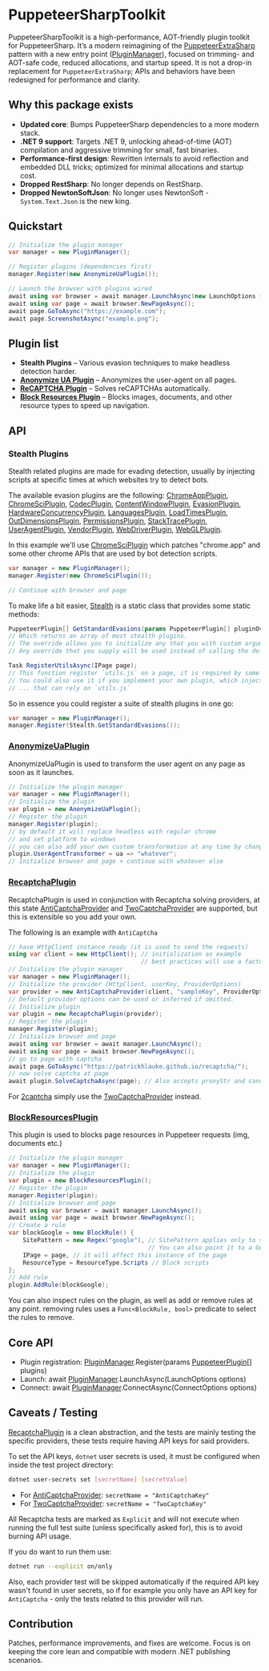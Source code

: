 # PuppeteerSharpToolkit

PuppeteerSharpToolkit is a high-performance, AOT-friendly plugin toolkit for PuppeteerSharp. It’s a modern reimagining of the [PuppeteerExtraSharp](https://github.com/Overmiind/Puppeteer-sharp-extra) pattern with a new entry point ([PluginManager](src/PuppeteerSharpToolkit/PluginManager.cs)), focused on trimming- and AOT-safe code, reduced allocations, and startup speed. It is not a drop-in replacement for `PuppeteerExtraSharp`; APIs and behaviors have been redesigned for performance and clarity.

## Why this package exists

- **Updated core**: Bumps PuppeteerSharp dependencies to a more modern stack.
- **.NET 9 support**: Targets .NET 9, unlocking ahead-of-time (AOT) compilation and aggressive trimming for small, fast binaries.
- **Performance-first design**: Rewritten internals to avoid reflection and embedded DLL tricks; optimized for minimal allocations and startup cost.
- **Dropped RestSharp**: No longer depends on RestSharp.
- **Dropped NewtonSoftJson**: No longer uses NewtonSoft - `System.Text.Json` is the new king.

## Quickstart

```csharp
// Initialize the plugin manager
var manager = new PluginManager();

// Register plugins (dependencies first)
manager.Register(new AnonymizeUaPlugin());

// Launch the browser with plugins wired
await using var browser = await manager.LaunchAsync(new LaunchOptions { Headless = true });
await using var page = await browser.NewPageAsync();
await page.GoToAsync("https://example.com");
await page.ScreenshotAsync("example.png");
```

## Plugin list

- **Stealth Plugins** – Various evasion techniques to make headless detection harder.
- **[Anonymize UA Plugin](src/PuppeteerSharpToolkit/Plugins/AnonymizeUaPlugin.cs)** – Anonymizes the user-agent on all pages.
- **[ReCAPTCHA Plugin](src/PuppeteerSharpToolkit/Plugins/Recaptcha/RecapchaPlugin.cs)** – Solves reCAPTCHAs automatically.
- **[Block Resources Plugin](src/PuppeteerSharpToolkit/Plugins/BlockResourcesPlugin.cs)** – Blocks images, documents, and other resource types to speed up navigation.

## API

### Stealth Plugins

Stealth related plugins are made for evading detection, usually by injecting scripts at specific times at which websites try to detect bots.

The available evasion plugins are the following: [ChromeAppPlugin](src/PuppeteerSharpToolkit/Plugins/Stealth/ChromeAppPlugin.cs), [ChromeSciPlugin](src/PuppeteerSharpToolkit/Plugins/Stealth/ChromeSciPlugin.cs), [CodecPlugin](src/PuppeteerSharpToolkit/Plugins/Stealth/CodecPlugin.cs), [ContentWindowPlugin](src/PuppeteerSharpToolkit/Plugins/Stealth/ContentWindowPlugin.cs), [EvasionPlugin](src/PuppeteerSharpToolkit/Plugins/Stealth/EvasionPlugin.cs), [HardwareConcurrencyPlugin](src/PuppeteerSharpToolkit/Plugins/Stealth/HardwareConcurrencyPlugin.cs), [LanguagesPlugin](src/PuppeteerSharpToolkit/Plugins/Stealth/LanguagesPlugin.cs), [LoadTimesPlugin](src/PuppeteerSharpToolkit/Plugins/Stealth/LoadTimesPlugin.cs), [OutDimensionsPlugin](src/PuppeteerSharpToolkit/Plugins/Stealth/OutDimensionsPlugin.cs), [PermissionsPlugin](src/PuppeteerSharpToolkit/Plugins/Stealth/PermissionsPlugin.cs), [StackTracePlugin](src/PuppeteerSharpToolkit/Plugins/Stealth/StackTracePlugin.cs), [UserAgentPlugin](src/PuppeteerSharpToolkit/Plugins/Stealth/UserAgentPlugin.cs), [VendorPlugin](src/PuppeteerSharpToolkit/Plugins/Stealth/VendorPlugin.cs), [WebDriverPlugin](src/PuppeteerSharpToolkit/Plugins/Stealth/WebDriverPlugin.cs), [WebGLPlugin](src/PuppeteerSharpToolkit/Plugins/Stealth/WebGlPlugin.cs).

In this example we'll use [ChromeSciPlugin](src/PuppeteerSharpToolkit/Plugins/Stealth/ChromeSciPlugin.cs) which patches "chrome.app" and some other chrome APIs that are used by bot detection scripts.

```csharp
var manager = new PluginManager();
manager.Register(new ChromeSciPlugin());

// Continue with browser and page
```

To make life a bit easier, [Stealth](src/PuppeteerSharpToolkit/Plugins/Stealth/Stealth.cs) is a static class that provides some static methods:

```csharp
PuppeteerPlugin[] GetStandardEvasions(params PuppeteerPlugin[] pluginOverride);
// Which returns an array of most stealth plugins.
// The override allows you to initialize any that you with custom arguments
// Any override that you supply will be used instead of calling the default plugin ctor

Task RegisterUtilsAsync(IPage page);
// This function register `utils.js` on a page, it is required by some scripts
// You could also use it if you implement your own plugin, which injects a script
// ... that can rely on `utils.js`
```

So in essence you could register a suite of stealth plugins in one go:

```csharp
var manager = new PluginManager();
manager.Register(Stealth.GetStandardEvasions());
```

### [AnonymizeUaPlugin](src/PuppeteerSharpToolkit/Plugins/AnonymizeUaPlugin.cs)

AnonymizeUaPlugin is used to transform the user agent on any page as soon as it launches.

```csharp
// Initialize the plugin manager
var manager = new PluginManager();
// Initialize the plugin
var plugin = new AnonymizeUaPlugin();
// Register the plugin
manager.Register(plugin);
// by default it will replace headless with regular chrome
// and set platform to windows
// you can also add your own custom transformation at any time by changing the function
plugin.UserAgentTransformer = ua => "whatever";
// Initialize browser and page + continue with whatever else
```

### [RecaptchaPlugin](src/PuppeteerSharpToolkit/Plugins/Recaptcha/RecapchaPlugin.cs)

RecaptchaPlugin is used in conjunction with Recaptcha solving providers, at this state [AntiCaptchaProvider](src/PuppeteerSharpToolkit/Plugins/Recaptcha/Provider/AntiCaptcha/AntiCaptchaProvider.cs) and [TwoCaptchaProvider](src/PuppeteerSharpToolkit/Plugins/Recaptcha/Provider/TwoCaptcha/TwoCaptchaProvider.cs) are supported, but this is extensible so you add your own.

The following is an example with `AntiCaptcha`

```csharp
// have HttpClient instance ready (it is used to send the requests)
using var client = new HttpClient(); // initialization as example
                                     // best practices will use a factory/singleton
// Initialize the plugin manager
var manager = new PluginManager();
// Initialize the provider (HttpClient, userKey, ProviderOptions)
var provider = new AntiCaptchaProvider(client, "sampleKey", ProviderOptions.Default);
// Default provider options can be used or inferred if omitted.
// Initialize plugin
var plugin = new RecaptchaPlugin(provider);
// Register the plugin
manager.Register(plugin);
// Initialize browser and page
await using var browser = await manager.LaunchAsync();
await using var page = await browser.NewPageAsync();
// go to page with captcha
await page.GoToAsync("https://patrickhlauke.github.io/recaptcha/");
// now solve captcha at page
await plugin.SolveCaptchaAsync(page); // Also accepts proxyStr and cancellationToken.
```

For [2captcha](https://2captcha.com/ru) simply use the [TwoCaptchaProvider](src/PuppeteerSharpToolkit/Plugins/Recaptcha/Provider/TwoCaptcha/TwoCaptchaProvider.cs) instead.

### [BlockResourcesPlugin](src/PuppeteerSharpToolkit/Plugins/BlockResourcesPlugin.cs)

This plugin is used to blocks page resources in Puppeteer requests (img, documents etc.)

```csharp
// Initialize the plugin manager
var manager = new PluginManager();
// Initialize the plugin
var plugin = new BlockResourcesPlugin();
// Register the plugin
manager.Register(plugin);
// Initialize browser and page
await using var browser = await manager.LaunchAsync();
await using var page = await browser.NewPageAsync();
// Create a rule
var blockGoogle = new BlockRule() {
    SitePattern = new Regex("google"), // SitePattern applies only to specific urls by pattern
                                       // You can also point it to a GeneratedRegex
    IPage = page, // it will affect this instance of the page
    ResourceType = ResourceType.Scripts // Block scripts
};
// Add rule
plugin.AddRule(blockGoogle);
```

You can also inspect rules on the plugin, as well as add or remove rules at any point. removing rules uses a `Func<BlockRule, bool>` predicate to select the rules to remove.

## Core API

- Plugin registration: [PluginManager](src/PuppeteerSharpToolkit/PluginManager.cs).Register(params [PuppeteerPlugin](src/PuppeteerSharpToolkit/Plugins/PuppeteerPlugin.cs)[] plugins)
- Launch: await [PluginManager](src/PuppeteerSharpToolkit/PluginManager.cs).LaunchAsync(LaunchOptions options)
- Connect: await [PluginManager](src/PuppeteerSharpToolkit/PluginManager.cs).ConnectAsync(ConnectOptions options)

## Caveats / Testing

[RecaptchaPlugin](src/PuppeteerSharpToolkit/Plugins/Recaptcha/RecapchaPlugin.cs) is a clean abstraction, and the tests are mainly testing the specific providers, these tests require having API keys for said providers.

To set the API keys, `dotnet` user secrets is used, it must be configured when inside the test project directory:

```bash
dotnet user-secrets set [secretName] [secretValue]
```

- For [AntiCaptchaProvider](src/PuppeteerSharpToolkit/Plugins/Recaptcha/Provider/AntiCaptcha/AntiCaptchaProvider.cs): `secretName = "AntiCaptchaKey"`
- For [TwoCaptchaProvider](src/PuppeteerSharpToolkit/Plugins/Recaptcha/Provider/TwoCaptcha/TwoCaptchaProvider.cs): `secretName = "TwoCaptchaKey"`

All Recaptcha tests are marked as `Explicit` and will not execute when running the full test suite (unless specifically asked for), this is to avoid burning API usage.

If you do want to run them use:

```bash
dotnet run --explicit on/only
```

Also, each provider test will be skipped automatically if the required API key wasn't found in user secrets, so if for example you only have an API key for `AntiCaptcha` - only the tests related to this provider will run.

## Contribution

Patches, performance improvements, and fixes are welcome. Focus is on keeping the core lean and compatible with modern .NET publishing scenarios.
